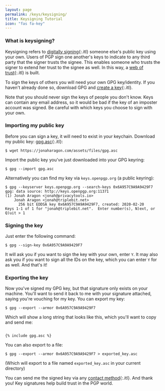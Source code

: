 ```yaml
---
layout: page
permalink: /keys/keysigning/
title: Keysigning Tutorial
icon: "fas fa-key"
---
```


### What is keysigning?

Keysigning refers to [digitally signing](https://en.wikipedia.org/wiki/Digital_signature){:.itl} someone else's public key using your own. Users of PGP sign one another's keys to indicate to any third party that the signer trusts the signee. This enables someone who trusts the signer to extend her trust to the signee as well. In this way, a [web of trust](https://en.wikipedia.org/wiki/Web_of_trust){:.itl} is built.

To sign the keys of others you will need your own GPG key/identity. If you haven't already done so, download GPG and [create a key](https://mikaela.info/r/gpg){:.itl}.

Note that you should never sign the keys of people you don't know. Keys can contain any email address, so it would be bad if the key of an imposter account was signed. Be careful with which keys you choose to sign with your own.

### Importing my public key

Before you can sign a key, it will need to exist in your keychain. Download my public key: [gpg.asc](/assets/files/gpg.asc){:.itl}:

```
$ wget https://jonaharagon.com/assets/files/gpg.asc
```

Import the public key you've just downloaded into your GPG keyring:

```
$ gpg --import gpg.asc
```

Alternatively you can find my key via `keys.openpgp.org` (a public keyring):

```
$ gpg --keyserver keys.openpgp.org --search-keys 0x6A957C9A9A9429F7
gpg: data source: http://keys.openpgp.org:11371
(1)	Jonah Aragon <jonah@privacytools.io>
	Jonah Aragon <jonah@triplebit.net>
	  256 bit EDDSA key 0x6A957C9A9A9429F7, created: 2020-02-20
Keys 1-1 of 1 for "jonah@triplebit.net".  Enter number(s), N)ext, or Q)uit > 1
```

### Signing the key

Just enter the following command:

```
$ gpg --sign-key 0x6A957C9A9A9429F7
```

It will ask you if you want to sign the key with your own, enter `Y`. It may also ask you if you want to sign all the IDs on the key, which you can enter `Y` for as well. And that's it!

### Exporting the key

Now you've signed my GPG key, but that signature only exists on your machine. You'll want to send it back to me with your signature attached, saying you're vouching for my key. You can export my key:

```
$ gpg --export --armor 0x6A957C9A9A9429F7
```

Which will show a long string that looks like this, which you'll want to copy and send me:

<pre class="pre-scrollable"><code>
{% include gpg.asc %}
</code></pre>

You can also export to a file:

```
$ gpg --export --armor 0x6A957C9A9A9429F7 > exported_key.asc
```

(Which will export to a file named `exported_key.asc` in your current directory)

You can send me the signed key via any [contact method](/){:.itl}. And thank you! Key signatures help build trust in the PGP world.
